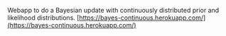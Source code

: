 Webapp to do a Bayesian update with continuously distributed prior and likelihood distributions. [https://bayes-continuous.herokuapp.com/](https://bayes-continuous.herokuapp.com/)